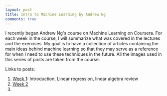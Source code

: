 ```yaml
---
layout: post
title: Intro to Machine Learning by Andrew Ng
comments: true
---
```


I recently began Andrew Ng's course on Machine Learning on Coursera. For each week in the course, I will summarize what was covered in the lectures and the exercises. My goal is to have a collection of articles containing the main ideas behind machine learning so that they may serve as a reference for when I need to use these techniques in the future. All the images used in this series of posts are taken from the course.

Links to posts:
1. <a href="{{site.url}}/_post/2017/07/12/Intro-to-Machine-Learning-by-Andrew-Ng.html">Week 1</a>: Introduction, Linear regression, linear algebra review
2. <a href="{{site.url}}/_post/">Week 2</a>
3. 

<!--excerpt-->
